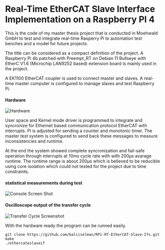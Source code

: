 # Real-Time EtherCAT Slave Interface Implementation on a Raspberry PI 4

This is the code of my master thesis project that is conducted in Moehwald GmbH to test and integrate real-time Rasperry Pi to automation test benches and a model for future projects.

The title can be considered as a compact definition of the project. A Raspberry Pi 4b patched with Preempt_RT on Debian 11 Bullseye with EtherC V1.6 (Microchip LAN9252 based) extension board is mainly used in the project. 

A EK1100 EtherCAT coupler is used to connect master and slaves. A real-time master computer is configured to manage slaves and test Raspberry Pi. 

#### Hardware
![Hardware](https://user-images.githubusercontent.com/16516613/211666114-8907fa91-ed8c-4970-8e8d-834a58f9484b.jpg)


User space and Kernel mode driver is programmed to integrate and syncronize for Ethernet based communication protocol EtherCAT with interrupts. Pi is adjusted for sending a counter and monotonic timer. The master test system is configured to send back these messages to measure inconsistencies and runtime.

At the end the system showed complete syncronization and fail-safe operation through interrupts at 10ms cycle rate with with 200µs avarage runtime. The runtime range is about 200µs which is believed to be reducible using core isolation which could not tested for the project due to time constraints.

#### statistical measurements during test

![Console Screen Shot](https://user-images.githubusercontent.com/16516613/211666531-6bcd6fda-d3a8-41ea-948f-3b410ed4f2fc.png)

#### Oscilloscope output of the transfer cycle

![Transfer Cycle Screenshot](https://user-images.githubusercontent.com/16516613/211666679-4362ea6c-1023-42be-8659-698f93a4daf0.png)


With the hardware ready the program can be runned easily.
```
git clone https://github.com/balciselman/RPi-RT-EtherCAT-Slave-Ifs.git
make
./ethercateslaveif
```



